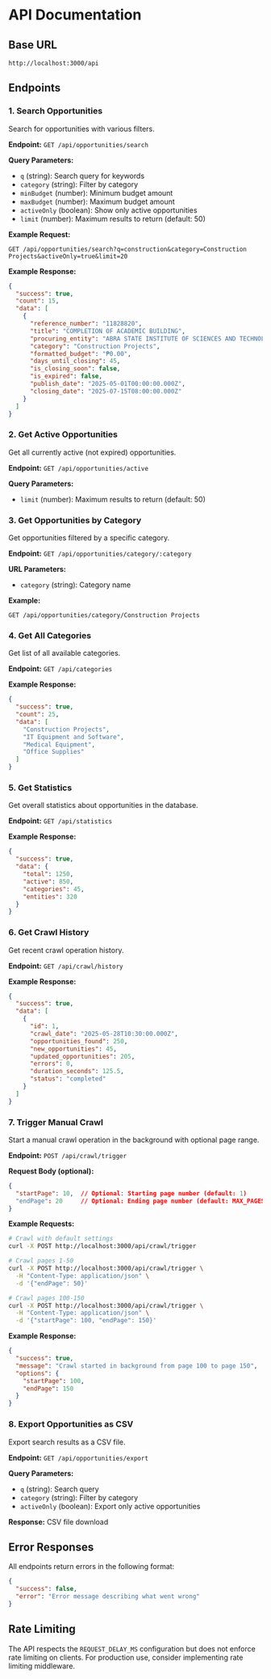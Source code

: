 # API Documentation

## Base URL
```
http://localhost:3000/api
```

## Endpoints

### 1. Search Opportunities
Search for opportunities with various filters.

**Endpoint:** `GET /api/opportunities/search`

**Query Parameters:**
- `q` (string): Search query for keywords
- `category` (string): Filter by category
- `minBudget` (number): Minimum budget amount
- `maxBudget` (number): Maximum budget amount
- `activeOnly` (boolean): Show only active opportunities
- `limit` (number): Maximum results to return (default: 50)

**Example Request:**
```
GET /api/opportunities/search?q=construction&category=Construction Projects&activeOnly=true&limit=20
```

**Example Response:**
```json
{
  "success": true,
  "count": 15,
  "data": [
    {
      "reference_number": "11828820",
      "title": "COMPLETION OF ACADEMIC BUILDING",
      "procuring_entity": "ABRA STATE INSTITUTE OF SCIENCES AND TECHNOLOGY",
      "category": "Construction Projects",
      "formatted_budget": "₱0.00",
      "days_until_closing": 45,
      "is_closing_soon": false,
      "is_expired": false,
      "publish_date": "2025-05-01T00:00:00.000Z",
      "closing_date": "2025-07-15T08:00:00.000Z"
    }
  ]
}
```

### 2. Get Active Opportunities
Get all currently active (not expired) opportunities.

**Endpoint:** `GET /api/opportunities/active`

**Query Parameters:**
- `limit` (number): Maximum results to return (default: 50)

### 3. Get Opportunities by Category
Get opportunities filtered by a specific category.

**Endpoint:** `GET /api/opportunities/category/:category`

**URL Parameters:**
- `category` (string): Category name

**Example:**
```
GET /api/opportunities/category/Construction Projects
```

### 4. Get All Categories
Get list of all available categories.

**Endpoint:** `GET /api/categories`

**Example Response:**
```json
{
  "success": true,
  "count": 25,
  "data": [
    "Construction Projects",
    "IT Equipment and Software",
    "Medical Equipment",
    "Office Supplies"
  ]
}
```

### 5. Get Statistics
Get overall statistics about opportunities in the database.

**Endpoint:** `GET /api/statistics`

**Example Response:**
```json
{
  "success": true,
  "data": {
    "total": 1250,
    "active": 850,
    "categories": 45,
    "entities": 320
  }
}
```

### 6. Get Crawl History
Get recent crawl operation history.

**Endpoint:** `GET /api/crawl/history`

**Example Response:**
```json
{
  "success": true,
  "data": [
    {
      "id": 1,
      "crawl_date": "2025-05-28T10:30:00.000Z",
      "opportunities_found": 250,
      "new_opportunities": 45,
      "updated_opportunities": 205,
      "errors": 0,
      "duration_seconds": 125.5,
      "status": "completed"
    }
  ]
}
```

### 7. Trigger Manual Crawl
Start a manual crawl operation in the background with optional page range.

**Endpoint:** `POST /api/crawl/trigger`

**Request Body (optional):**
```json
{
  "startPage": 10,  // Optional: Starting page number (default: 1)
  "endPage": 20     // Optional: Ending page number (default: MAX_PAGES_TO_CRAWL)
}
```

**Example Requests:**

```bash
# Crawl with default settings
curl -X POST http://localhost:3000/api/crawl/trigger

# Crawl pages 1-50
curl -X POST http://localhost:3000/api/crawl/trigger \
  -H "Content-Type: application/json" \
  -d '{"endPage": 50}'

# Crawl pages 100-150
curl -X POST http://localhost:3000/api/crawl/trigger \
  -H "Content-Type: application/json" \
  -d '{"startPage": 100, "endPage": 150}'
```

**Example Response:**
```json
{
  "success": true,
  "message": "Crawl started in background from page 100 to page 150",
  "options": {
    "startPage": 100,
    "endPage": 150
  }
}
```

### 8. Export Opportunities as CSV
Export search results as a CSV file.

**Endpoint:** `GET /api/opportunities/export`

**Query Parameters:**
- `q` (string): Search query
- `category` (string): Filter by category
- `activeOnly` (boolean): Export only active opportunities

**Response:** CSV file download

## Error Responses

All endpoints return errors in the following format:

```json
{
  "success": false,
  "error": "Error message describing what went wrong"
}
```

## Rate Limiting

The API respects the `REQUEST_DELAY_MS` configuration but does not enforce rate limiting on clients. For production use, consider implementing rate limiting middleware.